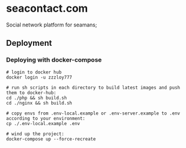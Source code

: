 # seacontact.com

Social network platform for seamans;


## Deployment 

### Deploying with docker-compose
```shell
# login to docker hub
docker login -u zzzloy777

# run sh scripts in each directory to build latest images and push them to docker-hub:
cd ./php && sh build.sh
cd ./nginx && sh build.sh

# copy envs from .env-local.example or .env-server.example to .env according to your environment:
cp ./.env-local.example .env

# wind up the project:
docker-compose up --force-recreate 
```
